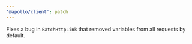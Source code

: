 ```yaml
---
'@apollo/client': patch
---
```


Fixes a bug in `BatchHttpLink` that removed variables from all requests by default.
